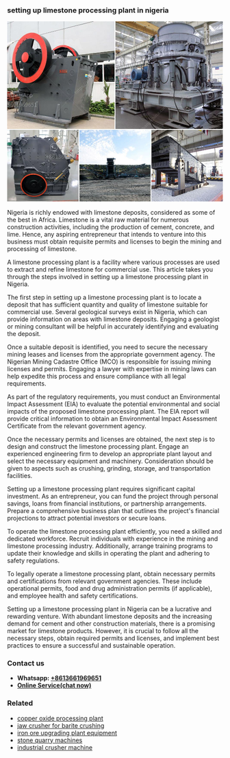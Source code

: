 <h3>setting up limestone processing plant in nigeria</h3><img src='1702950465.jpg' alt=''><p>Nigeria is richly endowed with limestone deposits, considered as some of the best in Africa. Limestone is a vital raw material for numerous construction activities, including the production of cement, concrete, and lime. Hence, any aspiring entrepreneur that intends to venture into this business must obtain requisite permits and licenses to begin the mining and processing of limestone.</p><p>A limestone processing plant is a facility where various processes are used to extract and refine limestone for commercial use. This article takes you through the steps involved in setting up a limestone processing plant in Nigeria.</p><p>The first step in setting up a limestone processing plant is to locate a deposit that has sufficient quantity and quality of limestone suitable for commercial use. Several geological surveys exist in Nigeria, which can provide information on areas with limestone deposits. Engaging a geologist or mining consultant will be helpful in accurately identifying and evaluating the deposit.</p><p>Once a suitable deposit is identified, you need to secure the necessary mining leases and licenses from the appropriate government agency. The Nigerian Mining Cadastre Office (MCO) is responsible for issuing mining licenses and permits. Engaging a lawyer with expertise in mining laws can help expedite this process and ensure compliance with all legal requirements.</p><p>As part of the regulatory requirements, you must conduct an Environmental Impact Assessment (EIA) to evaluate the potential environmental and social impacts of the proposed limestone processing plant. The EIA report will provide critical information to obtain an Environmental Impact Assessment Certificate from the relevant government agency.</p><p>Once the necessary permits and licenses are obtained, the next step is to design and construct the limestone processing plant. Engage an experienced engineering firm to develop an appropriate plant layout and select the necessary equipment and machinery. Consideration should be given to aspects such as crushing, grinding, storage, and transportation facilities.</p><p>Setting up a limestone processing plant requires significant capital investment. As an entrepreneur, you can fund the project through personal savings, loans from financial institutions, or partnership arrangements. Prepare a comprehensive business plan that outlines the project's financial projections to attract potential investors or secure loans.</p><p>To operate the limestone processing plant efficiently, you need a skilled and dedicated workforce. Recruit individuals with experience in the mining and limestone processing industry. Additionally, arrange training programs to update their knowledge and skills in operating the plant and adhering to safety regulations.</p><p>To legally operate a limestone processing plant, obtain necessary permits and certifications from relevant government agencies. These include operational permits, food and drug administration permits (if applicable), and employee health and safety certifications.</p><p>Setting up a limestone processing plant in Nigeria can be a lucrative and rewarding venture. With abundant limestone deposits and the increasing demand for cement and other construction materials, there is a promising market for limestone products. However, it is crucial to follow all the necessary steps, obtain required permits and licenses, and implement best practices to ensure a successful and sustainable operation.</p><h3>Contact us</h3><ul><li><strong>Whatsapp:&nbsp;<a href="https://wa.me/8613661969651">+8613661969651</a></strong></li><li><a href="https://swt.shibang-china.com/?git&amp;zhl&amp;setting up limestone processing plant in nigeria"><strong>Online Service(chat now)</strong></a></li></ul><h3>Related</h3><ul><li><a href='copper oxide processing plant.md'>copper oxide processing plant</a></li><li><a href='jaw crusher for barite crushing.md'>jaw crusher for barite crushing</a></li><li><a href='iron ore upgrading plant equipment.md'>iron ore upgrading plant equipment</a></li><li><a href='stone quarry machines.md'>stone quarry machines</a></li><li><a href='industrial crusher machine.md'>industrial crusher machine</a></li></ul>